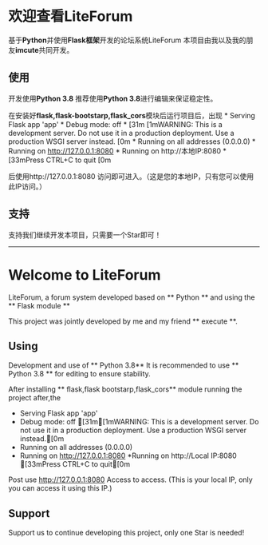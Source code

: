 # 欢迎查看LiteForum

基于**Python**并使用**Flask框架**开发的论坛系统LiteForum
本项目由我以及我的朋友**imcute**共同开发。

## 使用

开发使用**Python 3.8**
推荐使用**Python 3.8**进行编辑来保证稳定性。

在安装好**flask,flask-bootstarp,flask_cors**模块后运行项目后，出现
     * Serving Flask app 'app'
     * Debug mode: off
    * [31m [1mWARNING: This is a development server. Do not use it in a production deployment. Use a production WSGI server instead. [0m
     * Running on all addresses (0.0.0.0)
     * Running on http://127.0.0.1:8080
     * Running on http://本地IP:8080
    * [33mPress CTRL+C to quit [0m
    
后使用http://127.0.0.1:8080 访问即可进入。（这是您的本地IP，只有您可以使用此IP访问。）

##  支持

支持我们继续开发本项目，只需要一个Star即可！

------------

# Welcome to LiteForum

LiteForum, a forum system developed based on ** Python ** and using the ** Flask module **

This project was jointly developed by me and my friend ** execute **.

## Using

Development and use of ** Python 3.8**
It is recommended to use ** Python 3.8 ** for editing to ensure stability.

After installing ** flask,flask bootstarp,flask_cors** module running the project after,the
* Serving Flask app 'app'
* Debug mode: off
[31m[1mWARNING: This is a development server. Do not use it in a production deployment. Use a production WSGI server instead.[0m
* Running on all addresses (0.0.0.0)
* Running on http://127.0.0.1:8080
*Running on http://Local IP:8080
[33mPress CTRL+C to quit[0m

Post use http://127.0.0.1:8080 Access to access. (This is your local IP, only you can access it using this IP.)

## Support

Support us to continue developing this project, only one Star is needed!



